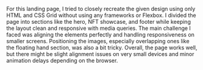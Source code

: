 For this landing page, I tried to closely recreate the given design using only HTML and CSS Grid without using any frameworks or Flexbox. I divided the page into sections like the hero, NFT showcase, and footer while keeping the layout clean and responsive with media queries. The main challenge I faced was aligning the elements perfectly and handling responsiveness on smaller screens. Positioning the images, especially overlapping ones like the floating hand section, was also a bit tricky. Overall, the page works well, but there might be slight alignment issues on very small devices and minor animation delays depending on the browser.
